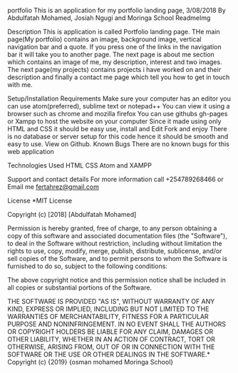 portfolio
This is an application for my portfolio landing page, 3/08/2018
By Abdulfatah Mohamed, Josiah Ngugi and Moringa School
ReadmeImg

Description
This is application is called Portfolio landing page. THe main page(My portfolio) contains an image, background image, vertical navigation bar and a quote. If you press one of the links in the navigation bar it will take you to another page. The next page is about me section which contains an image of me, my description, interest and two images. The next page(my projects) contains projects i have worked on and their description and finally a contact me page which tell you how to get in touch with me.

Setup/Installation Requirements
Make sure your computer has an editor you can use atom(preferred), sublime text or notepad++
You can view it using a browser such as chrome and mozilla firefox
You can use githubs gh-pages or Xampp to host the website on your computer
Since it made using only HTML and CSS it should be easy use, install and Edit
Fork and enjoy There is no database or server setup for this code hence it should be smooth and easy to use. View on Github.
Known Bugs
There are no known bugs for this web application

Technologies Used
HTML CSS Atom and XAMPP

Support and contact details
For more information call +254789268466 or Email me fertahrez@gmail.com

License
*MIT License

Copyright (c) [2018] [Abdulfatah Mohamed]

Permission is hereby granted, free of charge, to any person obtaining a copy of this software and associated documentation files (the "Software"), to deal in the Software without restriction, including without limitation the rights to use, copy, modify, merge, publish, distribute, sublicense, and/or sell copies of the Software, and to permit persons to whom the Software is furnished to do so, subject to the following conditions:

The above copyright notice and this permission notice shall be included in all copies or substantial portions of the Software.

THE SOFTWARE IS PROVIDED "AS IS", WITHOUT WARRANTY OF ANY KIND, EXPRESS OR IMPLIED, INCLUDING BUT NOT LIMITED TO THE WARRANTIES OF MERCHANTABILITY, FITNESS FOR A PARTICULAR PURPOSE AND NONINFRINGEMENT. IN NO EVENT SHALL THE AUTHORS OR COPYRIGHT HOLDERS BE LIABLE FOR ANY CLAIM, DAMAGES OR OTHER LIABILITY, WHETHER IN AN ACTION OF CONTRACT, TORT OR OTHERWISE, ARISING FROM, OUT OF OR IN CONNECTION WITH THE SOFTWARE OR THE USE OR OTHER DEALINGS IN THE SOFTWARE.* Copyright (c) {2019} {osman mohamed Moringa School}

